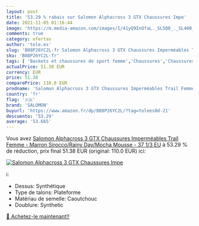 ```yaml
---
layout: post
title: '53.29 % rabais sur Salomon Alphacross 3 GTX Chaussures Impe'
date: 2021-11-05 01:16:44
image: 'https://m.media-amazon.com/images/I/41yQ9InOfaL._SL500_._SL400_.jpg'
comments: true
category: ofertas
author: 'tole.es'
slug: 'B08P26YC2L-fr Salomon Alphacross 3 GTX Chaussures Imperméables Trail...'
sku: 'B08P26YC2L-fr'
tags: [ 'Baskets et chaussures de sport femme','Chaussures','Chaussures de running femme','Chaussures de sport femme','Chaussures de trail femme','Chaussures et Sacs','Chaussures femme','salomon', ]
actualPrice: 51.38 EUR
currency: EUR
price: 51.38
comparePrice: 110.0 EUR
prodname: 'Salomon Alphacross 3 GTX Chaussures Imperméables Trail Femme - Marron  Sirocco/Rainy Day/Mocha Mousse  - 37 1/3 EU'
country: 'fr'
flag: '🇫🇷'
brand: 'SALOMON'
buyurl: 'https://www.amazon.fr/dp/B08P26YC2L/?tag=tolees0d-21'
descuento: '53.29'
average: '53.665'
---
```


Vous avez [Salomon Alphacross 3 GTX Chaussures Imperméables Trail Femme - Marron  Sirocco/Rainy Day/Mocha Mousse  - 37 1/3 EU](https://www.amazon.fr/dp/B08P26YC2L/?tag=tolees0d-21)  à  53.29 % de réduction, prix final  51.38 EUR (original: 110.0 EUR) ici:

[![Salomon Alphacross 3 GTX Chaussures Impe](https://m.media-amazon.com/images/I/41yQ9InOfaL._SL500_._SL400_.jpg)](https://www.amazon.fr/dp/B08P26YC2L/?tag=tolees0d-21)

ℹ️:

- Dessus: Synthétique
- Type de talons: Plateforme
- Matériau de semelle: Caoutchouc
- Doublure: Synthetic

[🛒 Achetez-le maintenant!!](https://www.amazon.fr/dp/B08P26YC2L/?tag=tolees0d-21)
